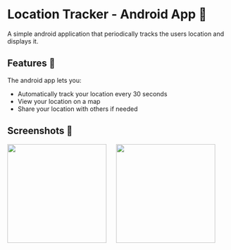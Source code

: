 # Location Tracker - Android App 🎯
A simple android application that periodically tracks the users location and displays it.

## Features 📝
The android app lets you:
 - Automatically track your location every 30 seconds
 - View your location on a map
 - Share your location with others if needed

## Screenshots 📸
<div class="row">
<img src="https://user-images.githubusercontent.com/72456458/149090820-97d01f83-65c3-4471-8a6b-1f512eccf48f.jpg" width="225"/>
 &emsp;
<img src="https://user-images.githubusercontent.com/72456458/149090840-c74d2f03-dbf5-43c7-a6bb-08b14be16189.jpg" width="225"/>
</div>
